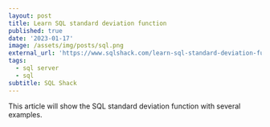 ```yaml
---
layout: post
title: Learn SQL standard deviation function
published: true
date: '2023-01-17'
image: /assets/img/posts/sql.png
external_url: 'https://www.sqlshack.com/learn-sql-standard-deviation-function/'
tags:
  - sql server
  - sql
subtitle: SQL Shack
---
```

This article will show the SQL standard deviation function with several examples.
